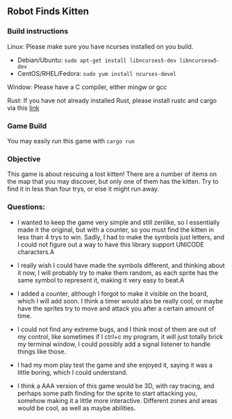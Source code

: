 ## Robot Finds Kitten

### Build instructions

Linux: Please make sure you have ncurses installed on you build.
- Debian/Ubuntu: `sudo apt-get install libncurses5-dev libncursesw5-dev`
- CentOS/RHEL/Fedora: `sudo yum install ncurses-devel`


Window: Please have a C compiler, either mingw or gcc


Rust: If you have not already installed Rust, please install rustc and cargo via this [link](https://www.rust-lang.org/tools/install)

### Game Build

You may easily run this game with `cargo run`

### Objective

This game is about rescuing a lost kitten! There are a number of items on the map that you may discover, but only one of them has the kitten. Try to find it in less than four trys, or else it might run away.

### Questions:
- I wanted to keep the game very simple and still zenlike, so I essentially made it the original, but with a counter, so you must find the kitten in less than 4 trys to win. Sadly, I had to make the symbols just letters, and I could not figure out a way to have this library support UNICODE characters.A

- I really wish I could have made the symbols different, and thinking about it now, I will probably try to make them random, as each sprite has the same symbol to represent it, making it very easy to beat.A

- I added a counter, although I forgot to make it visible on the board, which I will add soon. I think a timer would also be really cool, or maybe have the sprites try to move and attack you after a certain amount of time.

- I could not find any extreme bugs, and I think most of them are out of my control, like sometimes if I ctrl+c my program, it will just totally brick my terminal window, I could possibly add a signal listener to handle things like those.

- I had my mom play test the game and she enjoyed it, saying it was a little boring, which I could understand.

- I think a AAA version of this game would be 3D, with ray tracing, and perhaps some path finding for the sprite to start attacking you, somehow making it a little more interactive. Different zones and areas would be cool, as well as maybe abilities.


